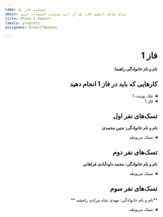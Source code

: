 ```yaml
---
name: تمپلیت فاز یک
about: برای ساخت ایشوی فاز یک از این تمپلیت استفاده کنید
title: Phase 1 Report
labels: progress
assignees: Arman17Babaei

---
```


<div dir="rtl" align='right'>

# فاز 1
**نام و نام خانوادگی راهنما:**

## کارهایی که باید در فاز 1 انجام دهید

<details>
  <summary>چک پوینت 1</summary>

- کامل کردن منو ها (تمپلیت)
- قابلیت ساخت اکانت 
- وجود دیتابیس User ها
- پیاده کردن Map بازی و معماری(لزومی به پیاده سازی کامل نیست صرفا تقریبا مشخص باشد چه تابعایی و چه چیزهایی لازم است)
- کلاس های لازم برای Object های اولیه مثل یگان‌ها و ساختمان‌ها
  <div dir="ltr" align='right'>

  1. [ ] شروع نشده
  2. [x] در حال انجام
  3. [ ] تمام شده
  </div>
</details>

<details>
  <summary>فاز 1</summary>

- موارد باقی مانده از پیاده سازی فاز اول پروژه
  
  <div  dir="ltr" align='right'>
  
  1. [x] شروع نشده
  2. [ ] در حال انجام
  3. [ ] تمام شده
     </div>
</details>

## تسک‌های نفر اول

  **نام و نام خانوادگی: متین محمدی**
<details>
  <summary>تسک مربوطه</summary>
  طراحی کپچا
  <div dir="ltr" align='right'>

  1. [x] شروع نشده
  2. [x] در حال انجام
  3. [x] تمام شده
  </div>
  طراحی regex منوهای ثبت نام و ورود
  <div dir="ltr" align='right'>

  1. [x] شروع نشده
  2. [x] در حال انجام
  3. [x] تمام شده
  </div>
  طراحی منوی لاگین و منوی اصلی
  <div dir="ltr" align='right'>

  1. [x] شروع نشده
  2. [x] در حال انجام
  3. [ ] تمام شده
  </div>
  طراحی باقیمانده منو ها و regex های آنها 
  <div dir="ltr" align='right'>

  1. [x] شروع نشده
  2. [x] در حال انجام
  3. [ ] تمام شده
  </div>
</details>

## تسک‌های نفر دوم

  **نام و نام خانوادگی: محمد داودآبادی فراهانی**
<details>
  <summary>تسک مربوطه</summary>
طراحی منوی ثبت نام
  <div dir="ltr" align='right'>

  1. [ ] شروع نشده
  2. [ ] در حال انجام
  3. [x] تمام شده
  </div>
</details>

## تسک‌های نفر سوم

  **نام و نام خانوادگی: مهدی شاه مرادی رامشه **
<details>
  <summary>تسک مربوطه</summary>
طراحی منوی پروفایل
  <div dir="ltr" align='right'>

  1. [ ] شروع نشده
  2. [x] در حال انجام
  3. [ ] تمام شده
  </div>
  کار با فایل
  <div dir="ltr" align='right'>

  1. [ ] شروع نشده
  2. [x] در حال انجام
  3. [ ] تمام شده
  </div>
</details>
</div>
